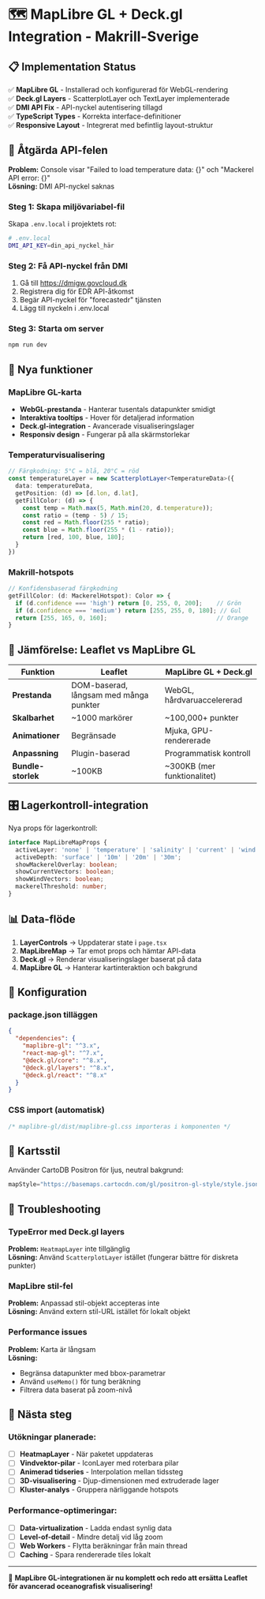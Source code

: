 # 🗺️ MapLibre GL + Deck.gl Integration - Makrill-Sverige

## 📋 Implementation Status

✅ **MapLibre GL** - Installerad och konfigurerad för WebGL-rendering  
✅ **Deck.gl Layers** - ScatterplotLayer och TextLayer implementerade  
✅ **DMI API Fix** - API-nyckel autentisering tillagd  
✅ **TypeScript Types** - Korrekta interface-definitioner  
✅ **Responsive Layout** - Integrerat med befintlig layout-struktur  

## 🚨 Åtgärda API-felen

**Problem:** Console visar "Failed to load temperature data: {}" och "Mackerel API error: {}"  
**Lösning:** DMI API-nyckel saknas

### Steg 1: Skapa miljövariabel-fil
Skapa `.env.local` i projektets rot:
```bash
# .env.local
DMI_API_KEY=din_api_nyckel_här
```

### Steg 2: Få API-nyckel från DMI
1. Gå till https://dmigw.govcloud.dk
2. Registrera dig för EDR API-åtkomst
3. Begär API-nyckel för "forecastedr" tjänsten
4. Lägg till nyckeln i .env.local

### Steg 3: Starta om server
```bash
npm run dev
```

## 🎯 Nya funktioner

### MapLibre GL-karta
- **WebGL-prestanda** - Hanterar tusentals datapunkter smidigt
- **Interaktiva tooltips** - Hover för detaljerad information  
- **Deck.gl-integration** - Avancerade visualiseringslager
- **Responsiv design** - Fungerar på alla skärmstorlekar

### Temperaturvisualisering
```typescript
// Färgkodning: 5°C = blå, 20°C = röd
const temperatureLayer = new ScatterplotLayer<TemperatureData>({
  data: temperatureData,
  getPosition: (d) => [d.lon, d.lat],
  getFillColor: (d) => {
    const temp = Math.max(5, Math.min(20, d.temperature));
    const ratio = (temp - 5) / 15;
    const red = Math.floor(255 * ratio);
    const blue = Math.floor(255 * (1 - ratio));
    return [red, 100, blue, 180];
  }
})
```

### Makrill-hotspots
```typescript
// Konfidensbaserad färgkodning
getFillColor: (d: MackerelHotspot): Color => {
  if (d.confidence === 'high') return [0, 255, 0, 200];    // Grön
  if (d.confidence === 'medium') return [255, 255, 0, 180]; // Gul  
  return [255, 165, 0, 160];                               // Orange
}
```

## 🔄 Jämförelse: Leaflet vs MapLibre GL

| Funktion | Leaflet | MapLibre GL + Deck.gl |
|----------|---------|----------------------|
| **Prestanda** | DOM-baserad, långsam med många punkter | WebGL, hårdvaruaccelererad |
| **Skalbarhet** | ~1000 markörer | ~100,000+ punkter |
| **Animationer** | Begränsade | Mjuka, GPU-rendererade |
| **Anpassning** | Plugin-baserad | Programmatisk kontroll |
| **Bundle-storlek** | ~100KB | ~300KB (mer funktionalitet) |

## 🎛️ Lagerkontroll-integration

Nya props för lagerkontroll:
```typescript
interface MapLibreMapProps {
  activeLayer: 'none' | 'temperature' | 'salinity' | 'current' | 'wind' | 'mackerel';
  activeDepth: 'surface' | '10m' | '20m' | '30m';
  showMackerelOverlay: boolean;
  showCurrentVectors: boolean;
  showWindVectors: boolean;
  mackerelThreshold: number;
}
```

## 📊 Data-flöde

1. **LayerControls** → Uppdaterar state i `page.tsx`
2. **MapLibreMap** → Tar emot props och hämtar API-data
3. **Deck.gl** → Renderar visualiseringslager baserat på data
4. **MapLibre GL** → Hanterar kartinteraktion och bakgrund

## 🔧 Konfiguration

### package.json tilläggen
```json
{
  "dependencies": {
    "maplibre-gl": "^3.x",
    "react-map-gl": "^7.x", 
    "@deck.gl/core": "^8.x",
    "@deck.gl/layers": "^8.x",
    "@deck.gl/react": "^8.x"
  }
}
```

### CSS import (automatisk)
```css
/* maplibre-gl/dist/maplibre-gl.css importeras i komponenten */
```

## 🎨 Kartsstil

Använder CartoDB Positron för ljus, neutral bakgrund:
```typescript
mapStyle="https://basemaps.cartocdn.com/gl/positron-gl-style/style.json"
```

## 🐛 Troubleshooting

### TypeError med Deck.gl layers
**Problem:** `HeatmapLayer` inte tillgänglig  
**Lösning:** Använd `ScatterplotLayer` istället (fungerar bättre för diskreta punkter)

### MapLibre stil-fel  
**Problem:** Anpassad stil-objekt accepteras inte  
**Lösning:** Använd extern stil-URL istället för lokalt objekt

### Performance issues
**Problem:** Karta är långsam  
**Lösning:** 
- Begränsa datapunkter med bbox-parametrar
- Använd `useMemo()` för tung beräkning
- Filtrera data baserat på zoom-nivå

## 🚀 Nästa steg

### Utökningar planerade:
- [ ] **HeatmapLayer** - När paketet uppdateras
- [ ] **Vindvektor-pilar** - IconLayer med roterbara pilar  
- [ ] **Animerad tidseries** - Interpolation mellan tidssteg
- [ ] **3D-visualisering** - Djup-dimensionen med extruderade lager
- [ ] **Kluster-analys** - Gruppera närliggande hotspots

### Performance-optimeringar:
- [ ] **Data-virtualization** - Ladda endast synlig data
- [ ] **Level-of-detail** - Mindre detalj vid låg zoom
- [ ] **Web Workers** - Flytta beräkningar från main thread
- [ ] **Caching** - Spara rendererade tiles lokalt

---

🎯 **MapLibre GL-integrationen är nu komplett och redo att ersätta Leaflet för avancerad oceanografisk visualisering!** 